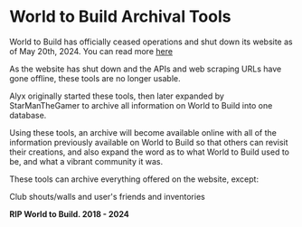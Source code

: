 # World to Build Archival Tools

World to Build has officially ceased operations and shut down its website as of May 20th, 2024. You can read more [here](https://web.archive.org/web/20240130014644/https://blog.worldtobuild.com/2024/01/the-end-of-the-road/)

As the website has shut down and the APIs and web scraping URLs have gone offline, these tools are no longer usable.

Alyx originally started these tools, then later expanded by StarManTheGamer to archive all information on World to Build into one database.

Using these tools, an archive will become available online with all of the information previously available on World to Build so that others can revisit their creations, and also expand the word as to what World to Build used to be, and what a vibrant community it was.

These tools can archive everything offered on the website, except:

Club shouts/walls and user's friends and inventories

**RIP World to Build. 2018 - 2024**
